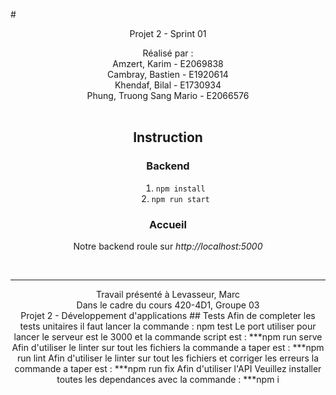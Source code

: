 #<center> Projet 2 - Sprint 01</center>
<div style="text-align: center;list-style-position: inside;">
Réalisé par :<br/>
Amzert, Karim - E2069838<br/>
Cambray, Bastien - E1920614<br/>
Khendaf, Bilal - E1730934<br/>
Phung, Truong Sang Mario - E2066576

<br/>
<br/>

## Instruction
### Backend

1. `npm install`
2. `npm run start`

### Accueil
Notre backend roule sur *http://localhost:5000*

<br/>
<hr/>
Travail présenté à Levasseur, Marc <br/>
Dans le cadre du cours 420-4D1, Groupe 03 <br/>
Projet 2 - Développement d'applications
## Tests
Afin de completer les tests unitaires il faut lancer la commande : npm test
Le port utiliser pour lancer le serveur est le 3000 et la commande script est : ***npm run serve
Afin d'utiliser le linter sur tout les fichiers la commande a taper est : ***npm run lint
Afin d'utiliser le linter sur tout les fichiers et corriger les erreurs la commande a taper est : ***npm run fix
Afin d'utiliser l'API Veuillez installer toutes les dependances avec la commande : ***npm i

</div>
